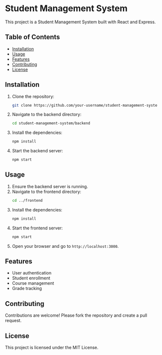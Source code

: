 
# Student Management System

This project is a Student Management System built with React and Express.

## Table of Contents

- [Installation](#installation)
- [Usage](#usage)
- [Features](#features)
- [Contributing](#contributing)
- [License](#license)

## Installation

1. Clone the repository:
    ```sh
    git clone https://github.com/your-username/student-management-system.git
    ```
2. Navigate to the backend directory:
    ```sh
    cd student-management-system/backend
    ```
3. Install the dependencies:
    ```sh
    npm install
    ```
4. Start the backend server:
    ```sh
    npm start
    ```

## Usage

1. Ensure the backend server is running.
2. Navigate to the frontend directory:
    ```sh
    cd ../frontend
    ```
3. Install the dependencies:
    ```sh
    npm install
    ```
4. Start the frontend server:
    ```sh
    npm start
    ```
5. Open your browser and go to `http://localhost:3000`.

## Features

- User authentication
- Student enrollment
- Course management
- Grade tracking

## Contributing

Contributions are welcome! Please fork the repository and create a pull request.

## License

This project is licensed under the MIT License.